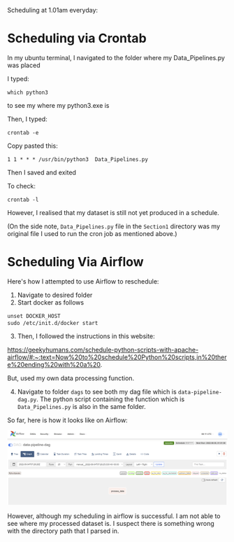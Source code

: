 Scheduling at 1.01am everyday:

# Scheduling via Crontab

In my ubuntu terminal, I navigated to the folder where my Data_Pipelines.py was placed

I typed:

```
which python3 
```

to see my where my python3.exe is


Then, I typed:

```
crontab -e
```

Copy pasted this:

```
1 1 * * * /usr/bin/python3  Data_Pipelines.py
```

Then I saved and exited

To check:

```
crontab -l
```

However, I realised that my dataset is still not yet produced in a schedule.

(On the side note, ```Data_Pipelines.py``` file in the ```Section1``` directory was my original file I used to run the cron job as mentioned above.)


# Scheduling Via Airflow

Here's how I attempted to use Airflow to reschedule:

1. Navigate to desired folder 
2. Start docker as follows

```
unset DOCKER_HOST
sudo /etc/init.d/docker start
```

3. Then, I followed the instructions in this website:

https://geekyhumans.com/schedule-python-scripts-with-apache-airflow/#:~:text=Now%20to%20schedule%20Python%20scripts,in%20there%20ending%20with%20a%20.

But, used my own data processing function.

4. Navigate to folder ```dags``` to see both my dag file which is ```data-pipeline-dag.py```. The python script containing the function which is ```Data_Pipelines.py``` is also in the same folder.

So far, here is how it looks like on Airflow:

![Screenshot](image.PNG)

However, although my scheduling in airflow is successful. I am not able to see where my processed dataset is. I suspect there is something wrong with the directory path that I parsed in.